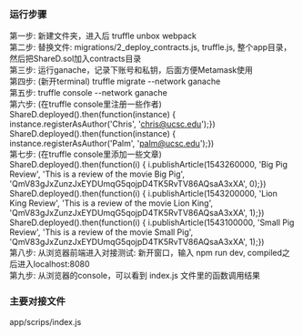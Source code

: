 ### 运行步骤

第一步: 新建文件夹，进入后 truffle unbox webpack <br>
第二步: 替换文件: migrations/2_deploy_contracts.js, truffle.js, 整个app目录，然后把ShareD.sol加入contracts目录 <br>
第三步: 运行ganache，记录下账号和私钥，后面方便Metamask使用 <br>
第四步: (新开terminal) truffle migrate --network ganache <br>
第五步: truffle console --network ganache <br>
第六步: (在truffle console里注册一些作者) <br>
ShareD.deployed().then(function(instance) { instance.registerAsAuthor('Chris', 'chris@ucsc.edu');}) <br>
ShareD.deployed().then(function(instance) { instance.registerAsAuthor('Palm', 'palm@ucsc.edu');}) <br>
第七步: (在truffle console里添加一些文章) <br>
ShareD.deployed().then(function(i) { i.publishArticle(1543260000, 'Big Pig Review', 'This is a review of the movie Big Pig', 'QmV83gJxZunzJxEYDUmqG5qojpD4TK5RvTV86AQsaA3xXA', 0);}) <br>
ShareD.deployed().then(function(i) { i.publishArticle(1543200000, 'Lion King Review', 'This is a review of the movie Lion King', 'QmV83gJxZunzJxEYDUmqG5qojpD4TK5RvTV86AQsaA3xXA', 1);}) <br>
ShareD.deployed().then(function(i) { i.publishArticle(1543100000, 'Small Pig Review', 'This is a review of the movie Small Pig', 'QmV83gJxZunzJxEYDUmqG5qojpD4TK5RvTV86AQsaA3xXA', 1);}) <br>
第八步: 从浏览器前端进入对接测试: 新开窗口，输入 npm run dev, compiled之后进入localhost:8080 <br>
第九步: 从浏览器的console，可以看到 index.js 文件里的函数调用结果 <br>


### 主要对接文件
app/scrips/index.js






